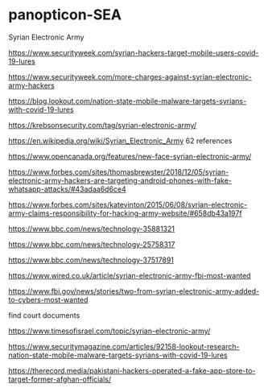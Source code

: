 # panopticon-SEA
Syrian Electronic Army

https://www.securityweek.com/syrian-hackers-target-mobile-users-covid-19-lures

https://www.securityweek.com/more-charges-against-syrian-electronic-army-hackers

https://blog.lookout.com/nation-state-mobile-malware-targets-syrians-with-covid-19-lures

https://krebsonsecurity.com/tag/syrian-electronic-army/

https://en.wikipedia.org/wiki/Syrian_Electronic_Army 62 references

https://www.opencanada.org/features/new-face-syrian-electronic-army/

https://www.forbes.com/sites/thomasbrewster/2018/12/05/syrian-electronic-army-hackers-are-targeting-android-phones-with-fake-whatsapp-attacks/#43adaa6d6ce4

https://www.forbes.com/sites/katevinton/2015/06/08/syrian-electronic-army-claims-responsibility-for-hacking-army-website/#658db43a197f

https://www.bbc.com/news/technology-35881321

https://www.bbc.com/news/technology-25758317

https://www.bbc.com/news/technology-37517891

https://www.wired.co.uk/article/syrian-electronic-army-fbi-most-wanted

https://www.fbi.gov/news/stories/two-from-syrian-electronic-army-added-to-cybers-most-wanted

find court documents

https://www.timesofisrael.com/topic/syrian-electronic-army/

https://www.securitymagazine.com/articles/92158-lookout-research-nation-state-mobile-malware-targets-syrians-with-covid-19-lures

https://therecord.media/pakistani-hackers-operated-a-fake-app-store-to-target-former-afghan-officials/
